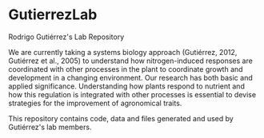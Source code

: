 # GutierrezLab
Rodrigo Gutiérrez's Lab Repository

We are currently taking a systems biology approach (Gutiérrez, 2012, Gutiérrez et al., 2005) to understand how nitrogen-induced responses are coordinated with other processes in the plant to coordinate growth and development in a changing environment.
Our research has both basic and applied significance. Understanding how plants respond to nutrient and how this regulation is integrated with other processes is essential to devise strategies for the improvement of agronomical traits.

This repository contains code, data and files generated and used by Gutiérrez's lab members.
